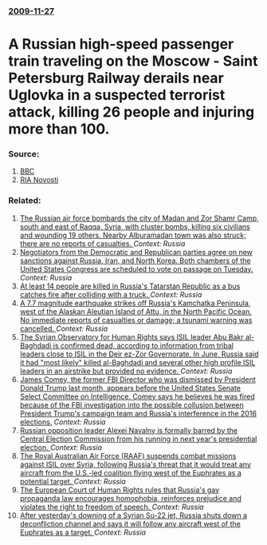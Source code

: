 ### [2009-11-27](/news/2009/11/27/index.md)

#  A Russian high-speed passenger train traveling on the Moscow - Saint Petersburg Railway derails near Uglovka in a suspected terrorist attack, killing 26 people and injuring more than 100. 




### Source:

1. [BBC](http://news.bbc.co.uk/2/hi/europe/8383790.stm)
2. [RIA Novosti](http://en.rian.ru/russia/20091128/157014273.html)

### Related:

1. [The Russian air force bombards the city of Madan and Zor Shamr Camp, south and east of Raqqa, Syria, with cluster bombs, killing six civilians and wounding 19 others. Nearby Alburamadan town  was also struck; there are no reports of casualties. ](/news/2017/07/23/the-russian-air-force-bombards-the-city-of-madan-and-zor-shamr-camp-south-and-east-of-raqqa-syria-with-cluster-bombs-killing-six-civilia.md) _Context: Russia_
2. [Negotiators from the Democratic and Republican parties agree on new sanctions against Russia, Iran, and  North Korea. Both chambers of the United States Congress are scheduled to vote on passage on Tuesday. ](/news/2017/07/22/negotiators-from-the-democratic-and-republican-parties-agree-on-new-sanctions-against-russia-iran-and-north-korea-both-chambers-of-the-u.md) _Context: Russia_
3. [At least 14 people are killed in Russia's Tatarstan Republic as a bus catches fire after colliding with a truck. ](/news/2017/07/2/at-least-14-people-are-killed-in-russia-s-tatarstan-republic-as-a-bus-catches-fire-after-colliding-with-a-truck.md) _Context: Russia_
4. [A 7.7 magnitude earthquake strikes off Russia's Kamchatka Peninsula,  west of the  Alaskan Aleutian Island of Attu, in the North Pacific Ocean. No immediate reports of  casualties or damage; a tsunami warning was cancelled. ](/news/2017/07/18/a-7-7-magnitude-earthquake-strikes-off-russia-s-kamchatka-peninsula-west-of-the-alaskan-aleutian-island-of-attu-in-the-north-pacific-oce.md) _Context: Russia_
5. [The Syrian Observatory for Human Rights says ISIL leader Abu Bakr al-Baghdadi is confirmed dead, according to information from tribal leaders close to ISIL in the Deir ez-Zor Governorate. In June, Russia said it had "most likely" killed al-Baghdadi and several other high profile ISIL leaders in an airstrike but provided no evidence. ](/news/2017/07/11/the-syrian-observatory-for-human-rights-says-isil-leader-abu-bakr-al-baghdadi-is-confirmed-dead-according-to-information-from-tribal-leader.md) _Context: Russia_
6. [James Comey, the former FBI Director who was dismissed by President Donald Trump last month, appears before the United States Senate Select Committee on Intelligence. Comey says he believes he was fired because of the FBI investigation into the possible collusion between President Trump's campaign team and Russia's interference in the 2016 elections.](/news/2017/06/8/james-comey-the-former-fbi-director-who-was-dismissed-by-president-donald-trump-last-month-appears-before-the-united-states-senate-select.md) _Context: Russia_
7. [Russian opposition leader Alexei Navalny is formally barred by the Central Election Commission from his running in next year's presidential election. ](/news/2017/06/23/russian-opposition-leader-alexei-navalny-is-formally-barred-by-the-central-election-commission-from-his-running-in-next-year-s-presidential.md) _Context: Russia_
8. [The Royal Australian Air Force (RAAF) suspends combat missions against ISIL over Syria, following Russia's threat that it would treat any aircraft from the U.S.-led coalition flying west of the Euphrates as a potential target. ](/news/2017/06/20/the-royal-australian-air-force-raaf-suspends-combat-missions-against-isil-over-syria-following-russia-s-threat-that-it-would-treat-any-ai.md) _Context: Russia_
9. [The European Court of Human Rights rules that Russia's gay propaganda law encourages homophobia, reinforces prejudice and violates the right to freedom of speech. ](/news/2017/06/20/the-european-court-of-human-rights-rules-that-russia-s-gay-propaganda-law-encourages-homophobia-reinforces-prejudice-and-violates-the-right.md) _Context: Russia_
10. [After yesterday's downing of a Syrian Su-22 jet, Russia shuts down a deconfliction channel and says it will follow any aircraft west of the Euphrates as a target. ](/news/2017/06/19/after-yesterday-s-downing-of-a-syrian-su-22-jet-russia-shuts-down-a-deconfliction-channel-and-says-it-will-follow-any-aircraft-west-of-the.md) _Context: Russia_
